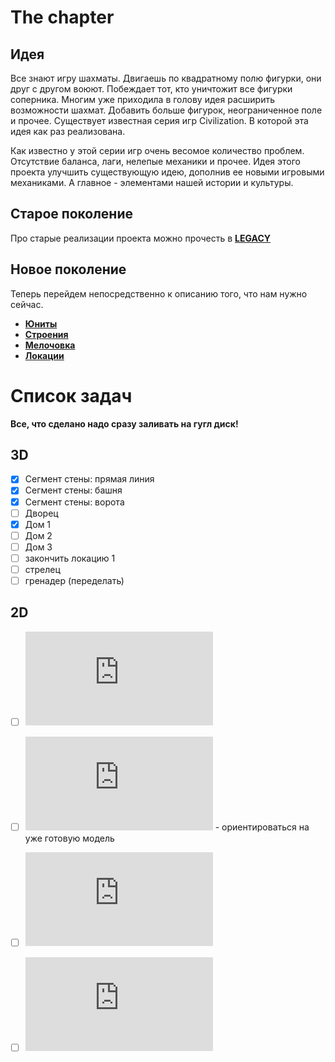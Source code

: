 # The chapter

## Идея

Все знают игру шахматы. Двигаешь по квадратному полю фигурки, они друг с другом воюют. Побеждает тот, кто
уничтожит все фигурки соперника. Многим уже приходила в голову идея расширить возможности шахмат. Добавить больше фигурок,
неограниченное поле и прочее. Существует известная серия игр Civilization. В которой эта идея как раз реализована.   
   
Как известно у этой серии игр очень весомое количество проблем. Отсутствие баланса, лаги, нелепые механики и прочее.
Идея этого проекта улучшить существующую идею, дополнив ее новыми игровыми механиками. А главное - элементами
нашей истории и культуры.

## Старое поколение

Про старые реализации проекта можно прочесть в [**LEGACY**](https://github.com/timattt/Project-LWJGL-gamedev/blob/master/GDD/AboutLegacy.md)

## Новое поколение

Теперь перейдем непосредственно к описанию того, что нам нужно сейчас.

* [**Юниты**](https://github.com/timattt/Project-LWJGL-gamedev/blob/master/GDD/Units.md)
* [**Строения**](https://github.com/timattt/Project-LWJGL-gamedev/blob/master/GDD/Buildings.md)
* [**Мелочовка**](https://github.com/timattt/Project-LWJGL-gamedev/blob/master/GDD/Other.md)
* [**Локации**](https://github.com/timattt/Project-LWJGL-gamedev/blob/master/GDD/Locations.md)

# Список задач

**Все, что сделано надо сразу заливать на гугл диск!**

## 3D

- [x] Сегмент стены: прямая линия
- [x] Сегмент стены: башня
- [x] Сегмент стены: ворота
- [ ] Дворец
- [x] Дом 1
- [ ] Дом 2
- [ ] Дом 3
- [ ] закончить локацию 1
- [ ] стрелец
- [ ] гренадер (переделать)

## 2D

- [ ] ![Карта поселения](https://github.com/timattt/TheChapterLegacy/blob/master/GDD/City.md)
- [ ] ![Арт казак](https://github.com/timattt/TheChapterLegacy/blob/master/GDD/Units.md#%D1%8E%D0%BD%D0%B8%D1%82---%D0%BA%D0%B0%D0%B7%D0%B0%D0%BA) - ориентироваться на уже готовую модель
- [ ] ![Арт стрелец](https://github.com/timattt/TheChapterLegacy/blob/master/GDD/Units.md#%D1%8E%D0%BD%D0%B8%D1%82-%D1%81%D1%82%D1%80%D0%B5%D0%BB%D0%B5%D1%86)
- [ ] ![Арт гренадер](https://github.com/timattt/TheChapterLegacy/blob/master/GDD/Units.md#%D1%8E%D0%BD%D0%B8%D1%82-%D0%B3%D1%80%D0%B5%D0%BD%D0%B0%D0%B4%D0%B5%D1%80)


